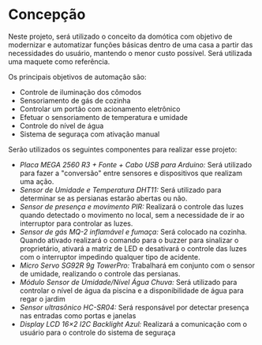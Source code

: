 
# Concepção

Neste projeto, será utilizado o conceito da domótica com objetivo de modernizar e automatizar funções básicas dentro de uma casa a partir das necessidades do usuário, mantendo o menor custo possível. Será utilizada uma maquete como referência.

Os principais objetivos de automação são:

- Controle de iluminação dos cômodos
- Sensoriamento de gás de cozinha
- Controlar um portão com acionamento eletrônico
- Efetuar o sensoriamento de temperatura e umidade
- Controle do nível de água
- Sistema de seguraça com ativação manual

Serão utilizados os seguintes componentes para realizar esse projeto:

- *Placa MEGA 2560 R3 + Fonte + Cabo USB para Arduino:*
Será utilizado para fazer a "conversão" entre sensores e dispositivos que realizam uma ação.
- *Sensor de Umidade e Temperatura DHT11:*
Será utilizado para determinar se as persianas estarão abertas ou não.
- *Sensor de presença e movimento PIR:*
Realizará o controle das luzes quando detectado o movimento no local, sem a necessidade de ir ao interruptor para controlar as luzes.
- *Sensor de gás MQ-2 inflamável e fumaça:*
Será colocado na cozinha. Quando ativado realizará o comando para o buzzer para sinalizar o proprietário, ativará a matriz de LED e desativará o controle das luzes com o interruptor impedindo qualquer tipo de acidente.
- *Micro Servo SG92R 9g TowerPro:*
Trabalhará em conjunto com o sensor de umidade, realizando o controle das persianas.
- *Módulo Sensor de Umidade/Nível Água Chuva:*
Será utilizado para controlar o nível de água da piscina e a disponibilidade de água para regar o jardim
- *Sensor ultrasônico HC-SR04:*
Será responsável por detectar presença nas entradas como portas e janelas
- *Display LCD 16×2 I2C Backlight Azul:*
Realizará a comunicação com o usuário para o controle do sistema de seguraça


